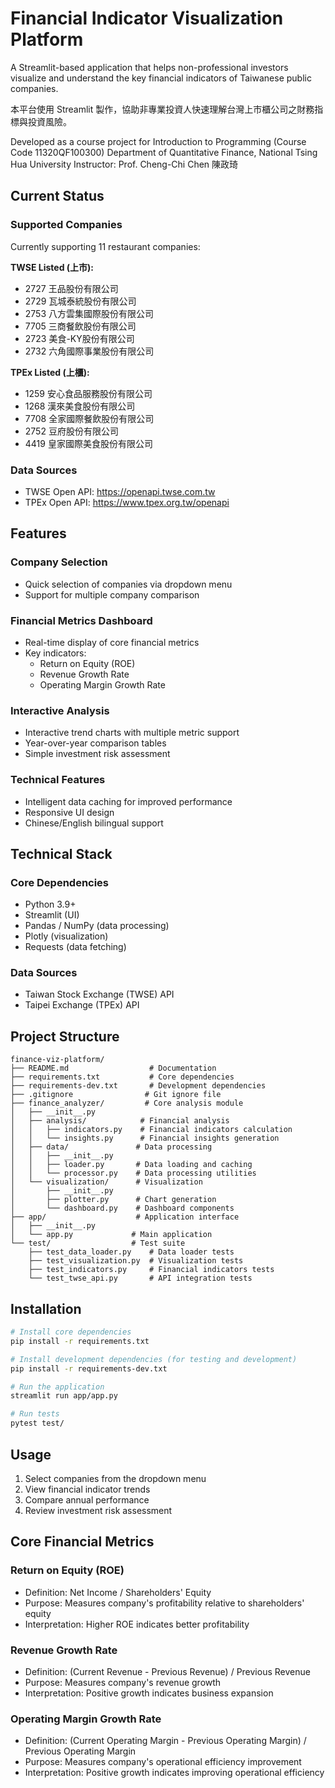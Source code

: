 # Financial Indicator Visualization Platform

A Streamlit-based application that helps non-professional investors visualize and understand the key financial indicators of Taiwanese public companies.

本平台使用 Streamlit 製作，協助非專業投資人快速理解台灣上市櫃公司之財務指標與投資風險。

Developed as a course project for Introduction to Programming (Course Code 11320QF100300)
Department of Quantitative Finance, National Tsing Hua University
Instructor: Prof. Cheng-Chi Chen 陳政琦

## Current Status

### Supported Companies
Currently supporting 11 restaurant companies:

**TWSE Listed (上市):**
- 2727 王品股份有限公司
- 2729 瓦城泰統股份有限公司
- 2753 八方雲集國際股份有限公司
- 7705 三商餐飲股份有限公司
- 2723 美食-KY股份有限公司
- 2732 六角國際事業股份有限公司

**TPEx Listed (上櫃):**
- 1259 安心食品服務股份有限公司
- 1268 漢來美食股份有限公司
- 7708 全家國際餐飲股份有限公司
- 2752 豆府股份有限公司
- 4419 皇家國際美食股份有限公司

### Data Sources
- TWSE Open API: https://openapi.twse.com.tw
- TPEx Open API: https://www.tpex.org.tw/openapi

## Features

### Company Selection
- Quick selection of companies via dropdown menu
- Support for multiple company comparison

### Financial Metrics Dashboard
- Real-time display of core financial metrics
- Key indicators:
  - Return on Equity (ROE)
  - Revenue Growth Rate
  - Operating Margin Growth Rate

### Interactive Analysis
- Interactive trend charts with multiple metric support
- Year-over-year comparison tables
- Simple investment risk assessment

### Technical Features
- Intelligent data caching for improved performance
- Responsive UI design
- Chinese/English bilingual support

## Technical Stack

### Core Dependencies
- Python 3.9+
- Streamlit (UI)
- Pandas / NumPy (data processing)
- Plotly (visualization)
- Requests (data fetching)

### Data Sources
- Taiwan Stock Exchange (TWSE) API
- Taipei Exchange (TPEx) API

## Project Structure

```
finance-viz-platform/
├── README.md                  # Documentation
├── requirements.txt           # Core dependencies
├── requirements-dev.txt       # Development dependencies
├── .gitignore                # Git ignore file
├── finance_analyzer/         # Core analysis module
│   ├── __init__.py
│   ├── analysis/            # Financial analysis
│   │   ├── indicators.py    # Financial indicators calculation
│   │   └── insights.py      # Financial insights generation
│   ├── data/               # Data processing
│   │   ├── __init__.py
│   │   ├── loader.py       # Data loading and caching
│   │   └── processor.py    # Data processing utilities
│   └── visualization/      # Visualization
│       ├── __init__.py
│       ├── plotter.py      # Chart generation
│       └── dashboard.py    # Dashboard components
├── app/                    # Application interface
│   ├── __init__.py
│   └── app.py             # Main application
└── test/                  # Test suite
    ├── test_data_loader.py    # Data loader tests
    ├── test_visualization.py  # Visualization tests
    ├── test_indicators.py     # Financial indicators tests
    └── test_twse_api.py       # API integration tests
```

## Installation

```bash
# Install core dependencies
pip install -r requirements.txt

# Install development dependencies (for testing and development)
pip install -r requirements-dev.txt

# Run the application
streamlit run app/app.py

# Run tests
pytest test/
```

## Usage

1. Select companies from the dropdown menu
2. View financial indicator trends
3. Compare annual performance
4. Review investment risk assessment

## Core Financial Metrics

### Return on Equity (ROE)
- Definition: Net Income / Shareholders' Equity
- Purpose: Measures company's profitability relative to shareholders' equity
- Interpretation: Higher ROE indicates better profitability

### Revenue Growth Rate
- Definition: (Current Revenue - Previous Revenue) / Previous Revenue
- Purpose: Measures company's revenue growth
- Interpretation: Positive growth indicates business expansion

### Operating Margin Growth Rate
- Definition: (Current Operating Margin - Previous Operating Margin) / Previous Operating Margin
- Purpose: Measures company's operational efficiency improvement
- Interpretation: Positive growth indicates improving operational efficiency
